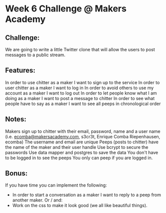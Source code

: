 Week 6 Challenge @ Makers Academy
=================================

Challenge:
----------

We are going to write a little Twitter clone that will allow the users to post messages to a public stream.

Features:
---------

In order to use chitter as a maker I want to sign up to the service
In order to user chitter as a maker I want to log in
In order to avoid others to use my account as a maker I want to log out
In order to let people know what I am doing as a maker I want to post a message to chitter
In order to see what people have to say as a maker I want to see all peeps in chronological order

Notes:
------
Makers sign up to chitter with their email, password, name and a user name (i.e. ecomba@makersacademy.com, s3cr3t, Enrique Comba Riepenhausen, ecomba)
The username and email are unique
Peeps (posts to chitter) have the name of the maker and their user handle
Use bcrypt to secure the passwords
Use data mapper and postgres to save the data
You don't have to be logged in to see the peeps
You only can peep if you are logged in.

Bonus:
------
If you have time you can implement the following:
 - In order to start a conversation as a maker I want to reply to a peep from another maker.
Or / and:
- Work on the css to make it look good (we all like beautiful things).



